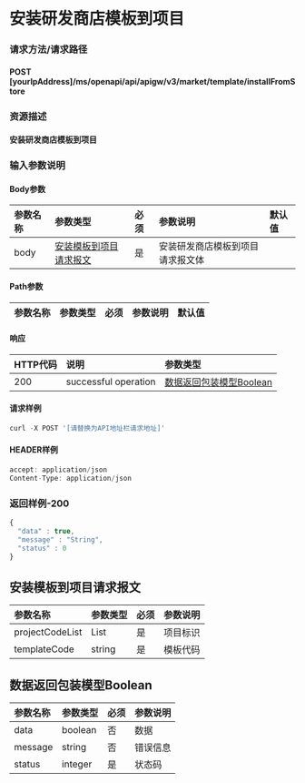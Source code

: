 # 安装研发商店模板到项目

### 请求方法/请求路径

#### POST  \[yourIpAddress\]/ms/openapi/api/apigw/v3/market/template/installFromStore

### 资源描述

#### 安装研发商店模板到项目

### 输入参数说明

#### Body参数

| 参数名称 | 参数类型 | 必须 | 参数说明 | 默认值 |
| :--- | :--- | :--- | :--- | :--- |
| body | [安装模板到项目请求报文](an-zhuang-yan-fa-shang-dian-mo-ban-dao-xiang-mu.md) | 是 | 安装研发商店模板到项目请求报文体 |  |

#### Path参数

| 参数名称 | 参数类型 | 必须 | 参数说明 | 默认值 |
| :--- | :--- | :--- | :--- | :--- |


#### 响应

| HTTP代码 | 说明 | 参数类型 |
| :--- | :--- | :--- |
| 200 | successful operation | [数据返回包装模型Boolean](an-zhuang-yan-fa-shang-dian-mo-ban-dao-xiang-mu.md) |

#### 请求样例

```javascript
curl -X POST '[请替换为API地址栏请求地址]'
```

#### HEADER样例

```javascript
accept: application/json
Content-Type: application/json
```

### 返回样例-200

```javascript
{
  "data" : true,
  "message" : "String",
  "status" : 0
}
```

## 安装模板到项目请求报文

| 参数名称 | 参数类型 | 必须 | 参数说明 |
| :--- | :--- | :--- | :--- |
| projectCodeList | List | 是 | 项目标识 |
| templateCode | string | 是 | 模板代码 |

## 数据返回包装模型Boolean

| 参数名称 | 参数类型 | 必须 | 参数说明 |
| :--- | :--- | :--- | :--- |
| data | boolean | 否 | 数据 |
| message | string | 否 | 错误信息 |
| status | integer | 是 | 状态码 |

